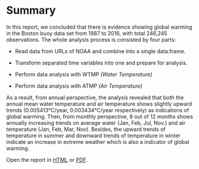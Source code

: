 # Summary

In this report, we concluded that there is evidence showing global warming in the Boston buoy data set from 1987 to 2016, with total 246,245 observations. The whole analysis process is consisted by four parts:

* Read data from URLs of NOAA and combine into a single data.frame.

* Transform separated time variables into one and prepare for analysis.

* Perform data analysis with WTMP *(Water Temperature)* 

* Perform data analysis with ATMP *(Air Temperature)*

As a result, from annual perspective, the analysis revealed that both the annual mean water temperature and air temperature shows slightly upward trends (0.005413℃/year, 0.003434℃/year respectively) as indications of global warming. Then, from monthly perspective, 8 out of 12 months shows annually increasing trends on average water (Jan, Feb, Jul, Nov.) and air temperature (Jan, Feb, Mar, Nov). Besides, the upward trends of temperature in summer and downward trends of temperature in winter indicate an increase in extreme weather which is also a indicator of global warming.

Open the report in [HTML](Boston-buoy-data-analysis.html) or [PDF](Boston-buoy-data-analysis.pdf).